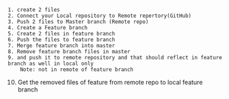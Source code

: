 	1. create 2 files 
	2. Connect your Local repository to Remote repertory(GitHub) 
	3. Push 2 files to Master branch (Remote repo) 
	4. Create a Feature branch 
	5. Create 2 files in feature branch 
	6. Push the files to feature branch 
	7. Merge feature branch into master 
	8. Remove feature branch files in master 
	9. and push it to remote repository and that should reflect in feature branch as well in local only 
		Note: not in remote of feature branch 
  10. Get the removed files of feature from remote repo to local feature branch
